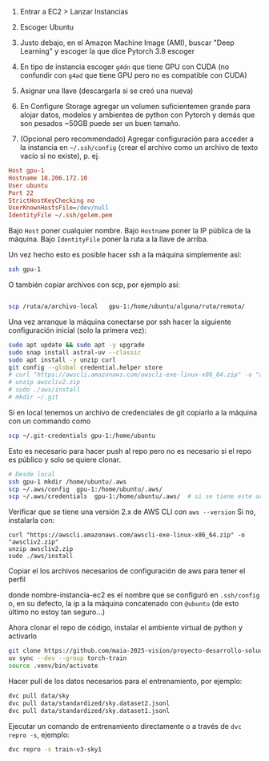 1. Entrar a EC2 > Lanzar Instancias
2. Escoger Ubuntu
3. Justo debajo, en el Amazon Machine Image (AMI), buscar "Deep Learning" y escoger la que dice Pytorch 3.8
escoger 
4. En tipo de instancia escoger `g4dn` que tiene GPU con CUDA 
(no confundir con `g4ad` que tiene GPU pero no es compatible con CUDA)
4. Asignar una llave (descargarla si se creó una nueva)
5. En Configure Storage agregar un volumen suficientemen grande para alojar datos, modelos y ambientes de python con 
Pytorch y demás que son pesados ~50GB puede ser un buen tamaño. 

6. (Opcional pero recommendado) Agregar configuración para acceder a la instancia en `~/.ssh/config` 
(crear el archivo como un archivo de texto vacío si no existe), p. ej.

```ini
Host gpu-1
Hostname 18.206.172.10
User ubuntu
Port 22
StrictHostKeyChecking no
UserKnownHostsFile=/dev/null
IdentityFile ~/.ssh/golem.pem
```

Bajo `Host` poner cualquier nombre.
Bajo `Hostname` poner la IP pública de la máquina.
Bajo `IdentityFile` poner la ruta a la llave de arriba.

Un vez hecho esto es posible hacer ssh a la máquina simplemente así:
```bash
ssh gpu-1
```

O también copiar archivos con scp, por ejemplo así:

```bash

scp /ruta/a/archivo-local   gpu-1:/home/ubuntu/alguna/ruta/remota/
```


Una vez arranque la máquina conectarse por ssh hacer la siguiente configuración inicial (solo la primera vez):

```bash
sudo apt update && sudo apt -y upgrade
sudo snap install astral-uv --classic
sudo apt install -y unzip curl
git config --global credential.helper store
# curl "https://awscli.amazonaws.com/awscli-exe-linux-x86_64.zip" -o "awscliv2.zip"
# unzip awscliv2.zip
# sudo ./aws/install
# mkdir ~/.git
```

Si en local tenemos un archivo de credenciales de git copiarlo a la máquina con un commando como 

```bash
scp ~/.git-credentials gpu-1:/home/ubuntu
```

Esto es necesario para hacer push al repo pero no es necesario si el repo es público y solo se quiere 
clonar.

```bash
# Desde local
ssh gpu-1 mkdir /home/ubuntu/.aws
scp ~/.aws/config  gpu-1:/home/ubuntu/.aws/
scp ~/.aws/credentials  gpu-1:/home/ubuntu/.aws/  # si se tiene este archivo en local
```

Verificar que se tiene una versión 2.x de AWS CLI con `aws --version`
Si no, instalarla con: 

```
curl "https://awscli.amazonaws.com/awscli-exe-linux-x86_64.zip" -o "awscliv2.zip"
unzip awscliv2.zip
sudo ./aws/install
```


Copiar el los archivos necesarios de configuración de aws para tener el perfil 

donde nombre-instancia-ec2 es el nombre que se configuró en `.ssh/config` o, en su defecto,
la ip a la máquina concatenado con `@ubuntu` (de esto último no estoy tan seguro...)


Ahora clonar el repo de código, instalar el ambiente virtual de python y activarlo
```bash
git clone https://github.com/maia-2025-vision/proyecto-desarrollo-soluciones
uv sync --dev --group torch-train
source .venv/bin/activate 
```

Hacer pull de los datos necesarios para el entrenamiento, por ejemplo: 

```bash
dvc pull data/sky
dvc pull data/standardized/sky.dataset2.jsonl
dvc pull data/standardized/sky.dataset1.jsonl
```

Ejecutar un comando de entrenamiento directamente o a través de `dvc repro -s`, ejemplo: 

```bash
dvc repro -s train-v3-sky1
```

